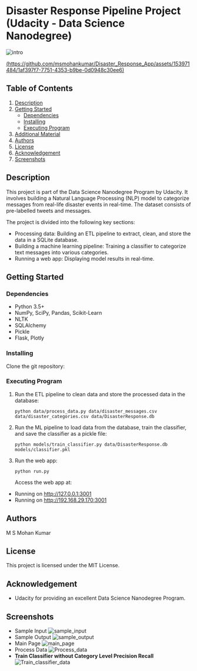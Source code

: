# Disaster Response Pipeline Project (Udacity - Data Science Nanodegree)

![intro](https://github.com/msmohankumar/Disaster_Rescue_App/assets/153971484/16b042bd-c631-437c-92c3-731a03ee306c)

[(https://github.com/msmohankumar/Disaster_Response_App/assets/153971484/1af397f7-7751-4353-b9be-0d0948c30ee6)](https://github.com/msmohankumar/Disaster_Rescue_App/blob/main/screenshots/intro.png)



## Table of Contents
1. [Description](#description)
2. [Getting Started](#getting-started)
    - [Dependencies](#dependencies)
    - [Installing](#installing)
    - [Executing Program](#executing-program)
3. [Additional Material](#additional-material)
4. [Authors](#authors)
5. [License](#license)
6. [Acknowledgement](#acknowledgement)
7. [Screenshots](#screenshots)

## Description
This project is part of the Data Science Nanodegree Program by Udacity. It involves building a Natural Language Processing (NLP) model to categorize messages from real-life disaster events in real-time. The dataset consists of pre-labelled tweets and messages.

The project is divided into the following key sections:
- Processing data: Building an ETL pipeline to extract, clean, and store the data in a SQLite database.
- Building a machine learning pipeline: Training a classifier to categorize text messages into various categories.
- Running a web app: Displaying model results in real-time.

## Getting Started

### Dependencies
- Python 3.5+
- NumPy, SciPy, Pandas, Scikit-Learn
- NLTK
- SQLAlchemy
- Pickle
- Flask, Plotly

### Installing
Clone the git repository:


### Executing Program
1. Run the ETL pipeline to clean data and store the processed data in the database:
    ```
    python data/process_data.py data/disaster_messages.csv data/disaster_categories.csv data/DisasterResponse.db
    ```

2. Run the ML pipeline to load data from the database, train the classifier, and save the classifier as a pickle file:
    ```
    python models/train_classifier.py data/DisasterResponse.db models/classifier.pkl
    ```

3. Run the web app:
    ```
    python run.py
    ```
   Access the web app at:
 * Running on http://127.0.0.1:3001
 * Running on http://192.168.29.170:3001


## Authors
M S Mohan Kumar

## License
This project is licensed under the MIT License.

## Acknowledgement
- Udacity for providing an excellent Data Science Nanodegree Program.
  

## Screenshots
- Sample Input
  ![sample_input](https://github.com/msmohankumar/Disaster_Rescue_App/assets/153971484/0ed4d427-7aca-4f4b-a4c5-5ab6cdb19f39)
- Sample Output
![sample_output](https://github.com/msmohankumar/Disaster_Rescue_App/assets/153971484/7e7d9bc7-506f-4390-95a4-1970e2eefd81)
- Main Page
![main_page](https://github.com/msmohankumar/Disaster_Rescue_App/assets/153971484/578c9df0-5450-4ff7-b3dd-251a51bae3e6)
- Process Data
  ![Process_data](https://github.com/msmohankumar/Disaster_Rescue_App/assets/153971484/875546e3-3909-4f08-940a-f2e6046ac936)
- **Train Classifier without Category Level Precision Recall**
  ![Train_classifier_data](https://github.com/msmohankumar/Disaster_Rescue_App/assets/153971484/37e0d223-eaca-4f93-92fa-e27665712739)

